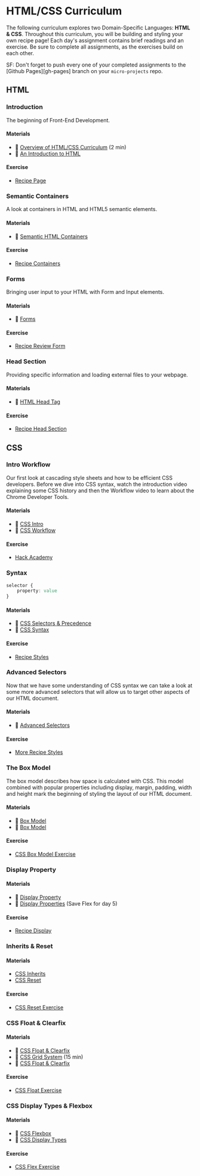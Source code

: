 # HTML/CSS Curriculum

The following curriculum explores two Domain-Specific Languages: **HTML & CSS**.
Throughout this curriculum, you will be building and styling your own recipe
page! Each day's assignment contains brief readings and an exercise. Be sure to
complete all assignments, as the exercises build on each other.

SF: Don't forget to push every one of your completed assignments to the
[Github Pages][gh-pages] branch on your `micro-projects` repo.

## HTML

### Introduction

The beginning of Front-End Development.

#### Materials

+ :book: [Overview of HTML/CSS Curriculum][html-css-overview] (2 min)
+ :book: [An Introduction to HTML][html-intro]

[html-css-overview]: readings/overview.md
[html-intro]: readings/introduction.md

#### Exercise

+ [Recipe Page][html-intro-exercise]

[html-intro-exercise]: micro-projects/html-introduction

### Semantic Containers

A look at containers in HTML and HTML5 semantic elements.

#### Materials

+ :book: [Semantic HTML Containers][html-containers]

[html-containers]: readings/containers.md

#### Exercise

+ [Recipe Containers][html-containers-exercise]

[html-containers-exercise]: micro-projects/html-containers

### Forms

Bringing user input to your HTML with Form and Input elements.

#### Materials

+ :book: [Forms][html-forms]

[html-forms]: readings/forms.md

#### Exercise

+ [Recipe Review Form][html-forms-exercise]

[html-forms-exercise]: micro-projects/html-forms

### Head Section

Providing specific information and loading external files to your webpage.

#### Materials

+ :book: [HTML Head Tag][html-head]

[html-head]: readings/head_section.md

#### Exercise

+ [Recipe Head Section][html-head-exercise]

[html-head-exercise]: micro-projects/html-head_section

## CSS

### Intro Workflow

Our first look at cascading style sheets and how to be efficient CSS developers.
Before we dive into CSS syntax, watch the introduction video explaining some CSS
history and then the Workflow video to learn about the Chrome Developer Tools.

#### Materials

+ :movie_camera: [CSS Intro][css-intro]
+ :movie_camera: [CSS Workflow][css-workflow]

[css-intro]: https://vimeo.com/151188850
[css-workflow]: https://vimeo.com/168826664

#### Exercise

+ [Hack Academy][css-intro-exercise]

[css-intro-exercise]: micro-projects/css_intro

### Syntax

```css
selector {
    property: value
}
```

#### Materials

+ :book: [CSS Selectors & Precedence][css-selectors]
+ :movie_camera: [CSS Syntax][css-syntax]

[css-selectors]: readings/css_selectors_precedence.md
[css-syntax]: https://vimeo.com/151185331

#### Exercise

+ [Recipe Styles][css-syntax-exercise]

[css-syntax-exercise]: micro-projects/css_syntax

### Advanced Selectors

Now that we have some understanding of CSS syntax we can take a look at some more advanced selectors that will allow us to target other aspects of our HTML document.

#### Materials

+ :book: [Advanced Selectors][css-adv-selectors]

[css-adv-selectors]: readings/advanced_selectors.md

#### Exercise

+ [More Recipe Styles][css-adv-selectors-exercise]

[css-adv-selectors-exercise]: micro-projects/advanced_selectors

### The Box Model

The box model describes how space is calculated with CSS. This model combined with popular properties including display, margin, padding, width and height mark the beginning of styling the layout of our HTML document.

#### Materials

+ :movie_camera: [Box Model][css-box]
+ :book: [Box Model][css-box-reading]

[css-box]: https://vimeo.com/151190177
[css-box-reading]: readings/box_model.md

#### Exercise

+ [CSS Box Model Exercise][css-box-exercise]

[css-box-exercise]: micro-projects/box_model

### Display Property

#### Materials
+ :movie_camera: [Display Property][css-display-video]
+ :book: [Display Properties][css-display-reading] (Save Flex for day 5)

[css-display-video]: https://vimeo.com/151190176
[css-display-reading]: readings/display.md

#### Exercise
+ [Recipe Display][css-display-exercise]

[css-display-exercise]: micro-projects/display_box_model

### Inherits & Reset

#### Materials
+ [CSS Inherits][css-inherits]
+ [CSS Reset][css-reset]

[css-reset]: https://vimeo.com/151190181
[css-inherits]: https://vimeo.com/151190179

#### Exercise
+ [CSS Reset Exercise][css-reset-exercise]

[css-reset-exercise]: micro-projects/css_reset

### CSS Float & Clearfix

#### Materials
+ :movie_camera: [CSS Float & Clearfix][css-float-video]
+ :movie_camera: [CSS Grid System][css-grid-video] (15 min)
+ :book: [CSS Float & Clearfix][css-float]

[css-float-video]: https://vimeo.com/151190182
[css-grid-video]: https://vimeo.com/170320160
[css-float]: readings/floats_clear_fix.md

#### Exercise
+ [CSS Float Exercise][css-float-exercise]

[css-float-exercise]: micro-projects/float

### CSS Display Types & Flexbox

#### Materials
+ :movie_camera: [CSS Flexbox][css-flex-video]
+ :book: [CSS Display Types][css-display-types]

[css-flex-video]: https://vimeo.com/170512344
[css-display-types]: readings/display.md

#### Exercise
+ [CSS Flex Exercise][css-flex-exercise]

[css-flex-exercise]: micro-projects/flex  
